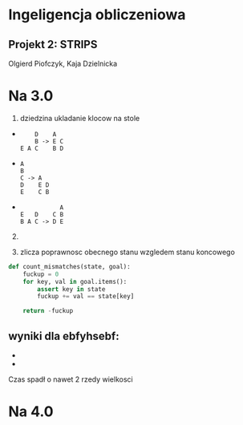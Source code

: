 # Ingeligencja obliczeniowa
## Projekt 2: STRIPS
Olgierd Piofczyk, Kaja Dzielnicka

# Na 3.0
1. dziedzina ukladanie klocow na stole 
-   ```
        D    A
        B -> E C
    E A C    B D
    ```

-   ```
    A
    B
    C -> A
    D    E D
    E    C B
    ```

-   ```
               A
    E   D    C B
    B A C -> D E
    ```
2.

3. zlicza poprawnosc obecnego stanu wzgledem stanu koncowego 
``` python
def count_mismatches(state, goal):
    fuckup = 0
    for key, val in goal.items():
        assert key in state
        fuckup += val == state[key]

    return -fuckup
```
wyniki dla ebfyhsebf:
-
-
-
Czas spadł o nawet 2 rzedy wielkosci

# Na 4.0

